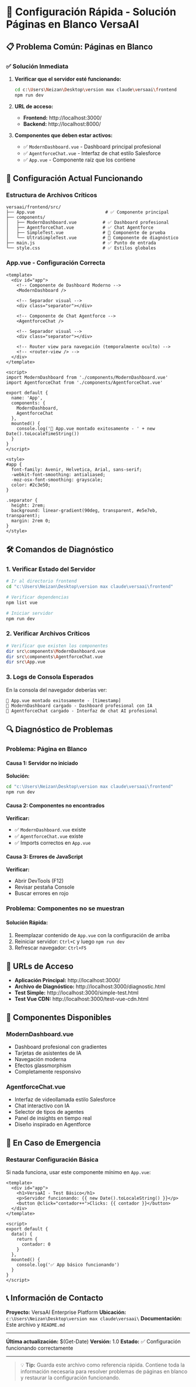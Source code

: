 # 🚀 Configuración Rápida - Solución Páginas en Blanco VersaAI

## 📋 Problema Común: Páginas en Blanco

### ✅ Solución Inmediata

1. **Verificar que el servidor esté funcionando:**
   ```bash
   cd c:\Users\Neizan\Desktop\version max claude\versaai\frontend
   npm run dev
   ```

2. **URL de acceso:**
   - **Frontend:** http://localhost:3000/
   - **Backend:** http://localhost:8000/

3. **Componentes que deben estar activos:**
   - ✅ `ModernDashboard.vue` - Dashboard principal profesional
   - ✅ `AgentforceChat.vue` - Interfaz de chat estilo Salesforce
   - ✅ `App.vue` - Componente raíz que los contiene

## 🔧 Configuración Actual Funcionando

### Estructura de Archivos Críticos

```
versaai/frontend/src/
├── App.vue                           # ✅ Componente principal
├── components/
│   ├── ModernDashboard.vue          # ✅ Dashboard profesional
│   ├── AgentforceChat.vue           # ✅ Chat Agentforce
│   ├── SimpleTest.vue               # 🔧 Componente de prueba
│   └── UltraSimpleTest.vue          # 🔧 Componente de diagnóstico
├── main.js                          # ✅ Punto de entrada
└── style.css                        # ✅ Estilos globales
```

### App.vue - Configuración Correcta

```vue
<template>
  <div id="app">
    <!-- Componente de Dashboard Moderno -->
    <ModernDashboard />
    
    <!-- Separador visual -->
    <div class="separator"></div>
    
    <!-- Componente de Chat Agentforce -->
    <AgentforceChat />
    
    <!-- Separador visual -->
    <div class="separator"></div>
    
    <!-- Router view para navegación (temporalmente oculto) -->
    <!-- <router-view /> -->
  </div>
</template>

<script>
import ModernDashboard from './components/ModernDashboard.vue'
import AgentforceChat from './components/AgentforceChat.vue'

export default {
  name: 'App',
  components: {
    ModernDashboard,
    AgentforceChat
  },
  mounted() {
    console.log('🚀 App.vue montado exitosamente - ' + new Date().toLocaleTimeString())
  }
}
</script>

<style>
#app {
  font-family: Avenir, Helvetica, Arial, sans-serif;
  -webkit-font-smoothing: antialiased;
  -moz-osx-font-smoothing: grayscale;
  color: #2c3e50;
}

.separator {
  height: 2rem;
  background: linear-gradient(90deg, transparent, #e5e7eb, transparent);
  margin: 2rem 0;
}
</style>
```

## 🛠️ Comandos de Diagnóstico

### 1. Verificar Estado del Servidor
```bash
# Ir al directorio frontend
cd "c:\Users\Neizan\Desktop\version max claude\versaai\frontend"

# Verificar dependencias
npm list vue

# Iniciar servidor
npm run dev
```

### 2. Verificar Archivos Críticos
```bash
# Verificar que existen los componentes
dir src\components\ModernDashboard.vue
dir src\components\AgentforceChat.vue
dir src\App.vue
```

### 3. Logs de Consola Esperados
En la consola del navegador deberías ver:
```
🚀 App.vue montado exitosamente - [timestamp]
🎨 ModernDashboard cargado - Dashboard profesional con IA
🚀 AgentforceChat cargado - Interfaz de chat AI profesional
```

## 🔍 Diagnóstico de Problemas

### Problema: Página en Blanco

#### Causa 1: Servidor no iniciado
**Solución:**
```bash
cd "c:\Users\Neizan\Desktop\version max claude\versaai\frontend"
npm run dev
```

#### Causa 2: Componentes no encontrados
**Verificar:**
- ✅ `ModernDashboard.vue` existe
- ✅ `AgentforceChat.vue` existe
- ✅ Imports correctos en `App.vue`

#### Causa 3: Errores de JavaScript
**Verificar:**
- Abrir DevTools (F12)
- Revisar pestaña Console
- Buscar errores en rojo

### Problema: Componentes no se muestran

#### Solución Rápida:
1. Reemplazar contenido de `App.vue` con la configuración de arriba
2. Reiniciar servidor: `Ctrl+C` y luego `npm run dev`
3. Refrescar navegador: `Ctrl+F5`

## 📱 URLs de Acceso

- **Aplicación Principal:** http://localhost:3000/
- **Archivo de Diagnóstico:** http://localhost:3000/diagnostic.html
- **Test Simple:** http://localhost:3000/simple-test.html
- **Test Vue CDN:** http://localhost:3000/test-vue-cdn.html

## 🎨 Componentes Disponibles

### ModernDashboard.vue
- Dashboard profesional con gradientes
- Tarjetas de asistentes de IA
- Navegación moderna
- Efectos glassmorphism
- Completamente responsivo

### AgentforceChat.vue
- Interfaz de videollamada estilo Salesforce
- Chat interactivo con IA
- Selector de tipos de agentes
- Panel de insights en tiempo real
- Diseño inspirado en Agentforce

## 🚨 En Caso de Emergencia

### Restaurar Configuración Básica

Si nada funciona, usar este componente mínimo en `App.vue`:

```vue
<template>
  <div id="app">
    <h1>VersaAI - Test Básico</h1>
    <p>Servidor funcionando: {{ new Date().toLocaleString() }}</p>
    <button @click="contador++">Clicks: {{ contador }}</button>
  </div>
</template>

<script>
export default {
  data() {
    return {
      contador: 0
    }
  },
  mounted() {
    console.log('✅ App básico funcionando')
  }
}
</script>
```

## 📞 Información de Contacto

**Proyecto:** VersaAI Enterprise Platform
**Ubicación:** `c:\Users\Neizan\Desktop\version max claude\versaai\`
**Documentación:** Este archivo y `README.md`

---

**Última actualización:** $(Get-Date)
**Versión:** 1.0
**Estado:** ✅ Configuración funcionando correctamente

---

> 💡 **Tip:** Guarda este archivo como referencia rápida. Contiene toda la información necesaria para resolver problemas de páginas en blanco y restaurar la configuración funcionando.